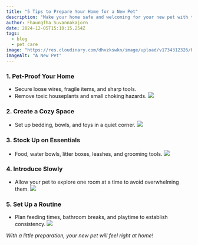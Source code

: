 ```yaml
---
title: "5 Tips to Prepare Your Home for a New Pet"
description: "Make your home safe and welcoming for your new pet with these 5 simple tips."
author: Fhaungfha Suvannakajorn
date: 2024-12-05T15:10:15.254Z
tags:
  - blog
  - pet care
image: "https://res.cloudinary.com/dhvzkswkn/image/upload/v1734312326/blog_3_-_2_zsccem.png"
imageAlt: "A New Pet"
---
```


### **1. Pet-Proof Your Home**
- Secure loose wires, fragile items, and sharp tools.
- Remove toxic houseplants and small choking hazards.
![](https://res.cloudinary.com/dhvzkswkn/image/upload/v1734312331/blog_3_-_6_xte9cj.png)

### **2. Create a Cozy Space**
- Set up bedding, bowls, and toys in a quiet corner.
![](https://res.cloudinary.com/dhvzkswkn/image/upload/v1734312327/blog_3_-_1_ibnxxk.png)

### **3. Stock Up on Essentials**
- Food, water bowls, litter boxes, leashes, and grooming tools.
![](https://res.cloudinary.com/dhvzkswkn/image/upload/v1734312329/blog_3_-_3_uhddnf.png)

### **4. Introduce Slowly**
- Allow your pet to explore one room at a time to avoid overwhelming them.
![](https://res.cloudinary.com/dhvzkswkn/image/upload/v1734312330/blog_3_-_4_adydeb.png)

### **5. Set Up a Routine**
- Plan feeding times, bathroom breaks, and playtime to establish consistency.
![](https://res.cloudinary.com/dhvzkswkn/image/upload/v1734312327/blog_3_-_5_baliy6.png)

*With a little preparation, your new pet will feel right at home!*



